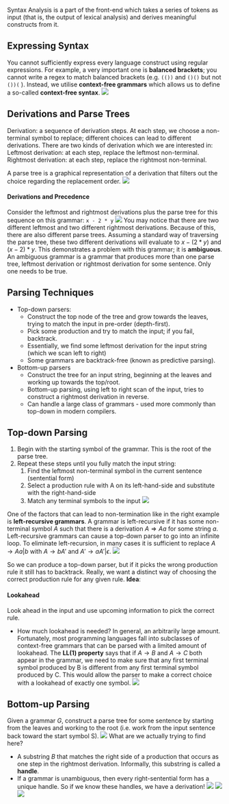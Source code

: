 Syntax Analysis is a part of the front-end which takes a series of tokens as input (that is, the output of lexical analysis) and derives meaningful constructs from it.

## Expressing Syntax
You cannot sufficiently express every language construct using regular expressions. For example, a very important one is **balanced brackets**; you cannot write a regex to match balanced brackets (e.g. `(())` and `()()` but not `())(` ). Instead, we utilise **context-free grammars** which allows us to define a so-called **context-free syntax**.
![](Pasted%20image%2020230303134732.png)
## Derivations and Parse Trees
Derivation: a sequence of derivation steps. At each step, we choose a non-terminal symbol to replace; different choices can lead to different derivations.
There are two kinds of derivation which we are interested in:
Leftmost derivation: at each step, replace the leftmost non-terminal.
Rightmost derivation: at each step, replace the rightmost non-terminal.

A parse tree is a graphical representation of a derivation that filters out the choice regarding the replacement order.
![](Pasted%20image%2020230303134943.png)
#### Derivations and Precedence
Consider the leftmost and rightmost derivations plus the parse tree for this sequence on this grammar:
`x - 2 * y`
![](Pasted%20image%2020230303135443.png)
You may notice that there are two different leftmost and two different rightmost derivations. Because of this, there are also different parse trees. Assuming a standard way of traversing the parse tree, these two different derivations will evaluate to $x - (2 * y)$ and $(x - 2) * y$. This demonstrates a problem with this grammar; it is **ambiguous**.
An ambiguous grammar is a grammar that produces more than one parse tree, leftmost derivation or rightmost derivation for some sentence. Only one needs to be true.
## Parsing Techniques
- Top-down parsers:
	- Construct the top node of the tree and grow towards the leaves, trying to match the input in pre-order (depth-first).
	- Pick some production and try to match the input; if you fail, backtrack.
	- Essentially, we find some leftmost derivation for the input string (which we scan left to right)
	- Some grammars are backtrack-free (known as predictive parsing).
- Bottom-up parsers
	- Construct the tree for an input string, beginning at the leaves and working up towards the top/root.
	- Bottom-up parsing, using left to right scan of the input, tries to construct a rightmost derivation in reverse.
	- Can handle a large class of grammars - used more commonly than top-down in modern compilers.
## Top-down Parsing
1. Begin with the starting symbol of the grammar. This is the root of the parse tree.
2. Repeat these steps until you fully match the input string:
	1. Find the leftmost non-terminal symbol in the current sentence (sentential form)
	2. Select a production rule with A on its left-hand-side and substitute with the right-hand-side
	3. Match any terminal symbols to the input
![](Pasted%20image%2020230303140600.png)

One of the factors that can lead to non-termination like in the right example is **left-recursive grammars**.
A grammar is left-recursive if it has some non-terminal symbol $A$ such that there is a derivation $A \Rightarrow Aa$ for some string $a$. Left-recursive grammars can cause a top-down parser to go into an infinite loop.
To eliminate left-recursion, in many cases it is sufficient to replace $A \rightarrow Aa|b$ with $A \rightarrow bA'$ and $A' \rightarrow aA'|\epsilon$.
![](Pasted%20image%2020230303141441.png)

So we can produce a top-down parser, but if it picks the wrong production rule it still has to backtrack. Really, we want a distinct way of choosing the correct production rule for any given rule. **Idea**:
#### Lookahead
Look ahead in the input and use upcoming information to pick the correct rule.
- How much lookahead is needed? In general, an arbitrarily large amount. Fortunately, most programming languages fall into subclasses of context-free grammars that can be parsed with a limited amount of lookahead.
The **LL(1) property** says that if $A \rightarrow B$ and $A \rightarrow C$ both appear in the grammar, we need to make sure that any first terminal symbol produced by B is different from any first terminal symbol produced by C. This would allow the parser to make a correct choice with a lookahead of exactly one symbol.
![](Pasted%20image%2020230303142450.png)

## Bottom-up Parsing
Given a grammar $G$, construct a parse tree for some sentence by starting from the leaves and working to the root (i.e. work from the input sentence back toward the start symbol S).
![](Pasted%20image%2020230303142817.png)
What are we actually trying to find here?
- A substring $B$ that matches the right side of a production that occurs as one step in the rightmost derivation. Informally, this substring is called a **handle**.
- If a grammar is unambiguous, then every right-sentential form has a unique handle. So if we know these handles, we have a derivation!
![](Pasted%20image%2020230303143323.png)
![](Pasted%20image%2020230303143355.png)
![](Pasted%20image%2020230303143524.png)
